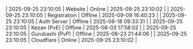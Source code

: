 | 2025-09-25 23:10:05 | Website | Online | 2025-09-25 23:10:02 |
| 2025-09-25 23:10:05 | Registration | Offline | 2025-09-09 16:40:23 |
| 2025-09-25 23:10:05 | Auth Server | Offline | 2025-08-18 09:33:31 |
| 2025-09-25 23:10:05 | Kezan (PvE) | Offline | 2025-08-03 17:58:02 |
| 2025-09-25 23:10:05 | Gurubashi (PvP) | Offline | 2025-08-23 21:44:06 |
| 2025-09-25 23:10:05 | Cloudflare | Online | 2025-09-25 23:10:02 |
